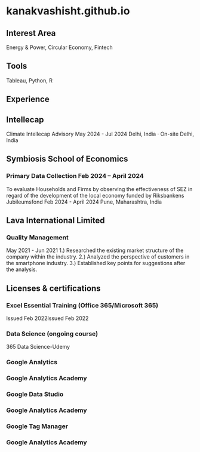 # kanakvashisht.github.io
## Interest Area 
Energy & Power, Circular Economy, Fintech 
## Tools 
Tableau, Python, R

## Experience

## Intellecap 
Climate
Intellecap Advisory 
May 2024 - Jul 2024 
Delhi, India · On-site Delhi, India 

## Symbiosis School of Economics
### Primary Data Collection                                                                                                                Feb 2024 – April 2024
To evaluate Households and Firms by observing the effectiveness of SEZ in regard of the development of the local economy funded by Riksbankens Jubileumsfond
Feb 2024 - April 2024 
Pune, Maharashtra, India 

## Lava International Limited 
### Quality Management 
May 2021 - Jun 2021
1.) Researched the existing market structure of the company within the industry.
2.) Analyzed the perspective of customers in the smartphone industry.
3.) Established key points for suggestions after the analysis.

## Licenses & certifications

### Excel Essential Training (Office 365/Microsoft 365)
Issued Feb 2022Issued Feb 2022

### Data Science (ongoing course)
365 Data Science-Udemy
### Google Analytics
### Google Analytics Academy
### Google Data Studio
### Google Analytics Academy
### Google Tag Manager
### Google Analytics Academy


